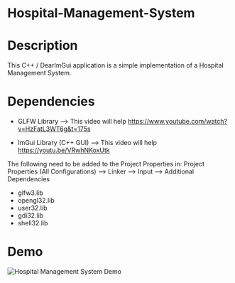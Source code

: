 # Hospital-Management-System

# Description
This C++ / DearImGui application is a simple implementation of a Hospital Management System.

# Dependencies
- GLFW Library
--> This video will help
https://www.youtube.com/watch?v=HzFatL3WT6g&t=175s

- ImGui Library (C++ GUI)
--> This video will help
https://youtu.be/VRwhNKoxUtk

The following need to be added to the Project Properties in:
Project Properties (All Configurations) --> Linker --> Input --> Additional Dependencies
* glfw3.lib
* opengl32.lib
* user32.lib
* gdi32.lib
* shell32.lib

# Demo
![Hospital Management System Demo](https://user-images.githubusercontent.com/69485266/212501707-0516175b-9578-46a3-b551-4e61bb2ab299.gif)


